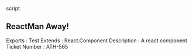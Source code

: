 script

ReactMan Away!
--------------
Exports : Test
Extends : React.Component
Description : A react component
Ticket Number : ATH-565
